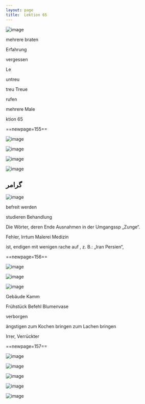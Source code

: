 ```yaml
---
layout: page
title:  Lektion 65
---
```



![image](assets/s/157.png-09.png)

mehrere braten

Erfahrung

vergessen

Le



untreu

treu Treue

rufen

mehrere Male

ktion 65



==newpage=155==

![image](assets/s/158.png-02.png)

![image](assets/s/2col/158.png-04_1L.png)

![image](assets/s/2col/158.png-04_2R.png)

![image](assets/s/158.png-05.png)

## گرامر

![image](assets/s/158.png-12.png)

befreit werden

studieren Behandlung

Die Wörter, deren Ende Ausnahmen in der Umgangssp „Zunge“.



Fehler, Irrtum Malerei Medizin

ist, endigen mit wenigen rache auf , z. B.: „Iran Persien“,



==newpage=156==

![image](assets/s/159.png-02.png)

![image](assets/s/2col/159.png-14_1L.png)

![image](assets/s/2col/159.png-14_2R.png)

Gebäude Kamm

Frühstück Befehl Blumenvase



verborgen

ängstigen zum Kochen bringen zum Lachen bringen

Irrer, Verrückter



==newpage=157==

![image](assets/s/2col/160.png-02_1L.png)

![image](assets/s/2col/160.png-02_2R.png)

![image](assets/s/160.png-03.png)

![image](assets/s/2col/160.png-08_1L.png)

![image](assets/s/2col/160.png-08_2R.png)

